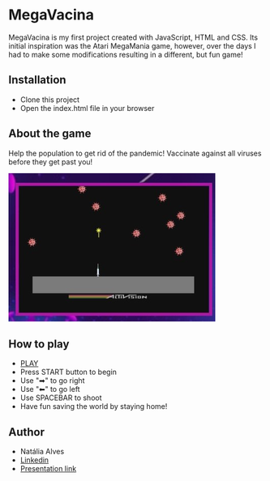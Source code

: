 # MegaVacina

  
MegaVacina is my first project created with JavaScript, HTML and CSS. Its initial inspiration was the Atari MegaMania game, however, over the days I had to make some modifications resulting in a different, but fun game!


## Installation

- Clone this project
- Open the index.html file in your browser

## About the game

Help the population to get rid of the pandemic! Vaccinate against all viruses before they get past you!

![](./images/ReadMe.jpeg)

## How to play

- [PLAY](https://nat-alvec.github.io/MegaVacina-game/)
- Press START button to begin
- Use "➡" to go right
- Use "⬅" to go left
- Use SPACEBAR to shoot
- Have fun saving the world by staying home!

## Author

- Natália Alves
- [Linkedin](https://www.linkedin.com/in/nat%C3%A1lia-alves-5b00891b9/)
- [Presentation link](https://slides.com/nat-2/megavacina)
